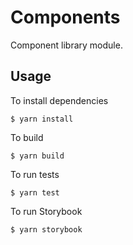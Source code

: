 # Components

Component library module.

## Usage

To install dependencies
``` 
$ yarn install
```

To build
```
$ yarn build 
```

To run tests
```
$ yarn test
```

To run Storybook
``` 
$ yarn storybook
```

